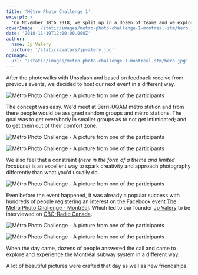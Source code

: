 ```yaml
---
title: 'Métro Photo Challenge 1'
excerpt: >
  'On November 18th 2018, we split up in a dozen of teams and we explored the Montréal Métro. Beautiful pictures were crafted and friendships were forged that day.'
coverImage: '/static/images/metro-photo-challenge-1-montreal-stm/hero.jpg'
date: '2018-11-19T12:00:00.000Z'
author:
  name: Jp Valery
  picture: '/static/avatars/jpvalery.jpg'
ogImage:
  url: '/static/images/metro-photo-challenge-1-montreal-stm/hero.jpg'
---
```

After the photowalks with Unsplash and based on feedback receive from previous events, we decided to host our next event in a different way.

![Métro Photo Challenge - A picture from one of the participants](/static/images/metro-photo-challenge-1-montreal-stm/metro-photo-challenge-november-2018-montreal-stm-participant-6.jpg)

The concept was easy. We'd meet at Berri-UQÀM métro station and from there people would be assigned random groups and métro stations. The goal was to get everybody in smaller groups as to not get intimidated; and to get them out of their comfort zone.

![Métro Photo Challenge - A picture from one of the participants](/static/images/metro-photo-challenge-1-montreal-stm/metro-photo-challenge-november-2018-montreal-stm-participant-1.jpg)

![Métro Photo Challenge - A picture from one of the participants](/static/images/metro-photo-challenge-1-montreal-stm/metro-photo-challenge-november-2018-montreal-stm-participant-2.jpg)

We also feel that a constraint (_here in the form of a theme and limited locations_) is an excellent way to spark creativity and approach photography differently than what you'd usually do.

![Métro Photo Challenge - A picture from one of the participants](/static/images/metro-photo-challenge-1-montreal-stm/metro-photo-challenge-november-2018-montreal-stm-participant-3.jpg)

Even before the event happened, it was already a popular success with hundreds of people registering an interest on the Facebook event [The Metro Photo Challenge - Montréal](https://www.facebook.com/events/2447411852009601). Which led to our founder [Jp Valery](/authors/jpvalery) to be interviewed on [CBC-Radio Canada](https://cbc.ca).

![Métro Photo Challenge - A picture from one of the participants](/static/images/metro-photo-challenge-1-montreal-stm/metro-photo-challenge-november-2018-montreal-stm-participant-4.jpg)

![Métro Photo Challenge - A picture from one of the participants](/static/images/metro-photo-challenge-1-montreal-stm/metro-photo-challenge-november-2018-montreal-stm-participant-5.jpg)

When the day came, dozens of people answered the call and came to explore and experience the Montréal subway system in a different way.

A lot of beautiful pictures were crafted that day as well as new friendships.

